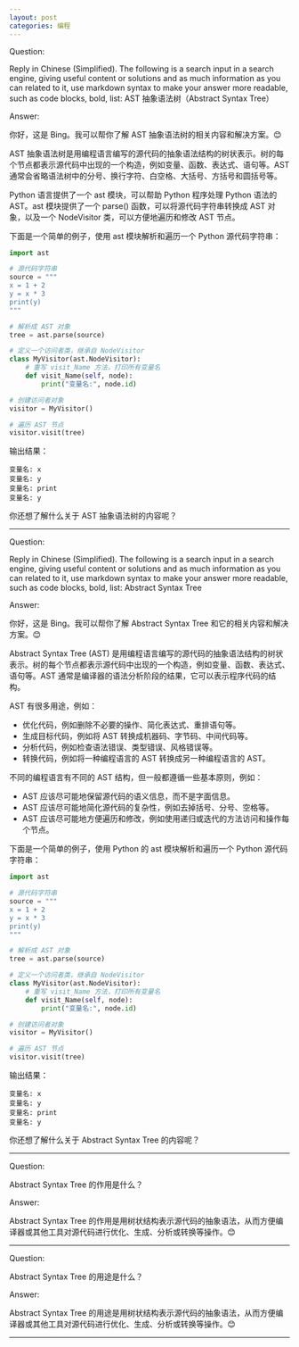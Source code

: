 ```yaml
---
layout: post
categories: 编程
---
```

Question:

Reply in Chinese (Simplified).
The following is a search input in a search engine, giving useful content or solutions and as much information as you can related to it, use markdown syntax to make your answer more readable, such as code blocks, bold, list:
AST 抽象语法树（Abstract Syntax Tree）

Answer:

你好，这是 Bing。我可以帮你了解 AST 抽象语法树的相关内容和解决方案。😊

AST 抽象语法树是用编程语言编写的源代码的抽象语法结构的树状表示。树的每个节点都表示源代码中出现的一个构造，例如变量、函数、表达式、语句等。AST 通常会省略语法树中的分号、换行字符、白空格、大括号、方括号和圆括号等。

Python 语言提供了一个 ast 模块，可以帮助 Python 程序处理 Python 语法的 AST。ast 模块提供了一个 parse() 函数，可以将源代码字符串转换成 AST 对象，以及一个 NodeVisitor 类，可以方便地遍历和修改 AST 节点。

下面是一个简单的例子，使用 ast 模块解析和遍历一个 Python 源代码字符串：

```python
import ast

# 源代码字符串
source = """
x = 1 + 2
y = x * 3
print(y)
"""

# 解析成 AST 对象
tree = ast.parse(source)

# 定义一个访问者类，继承自 NodeVisitor
class MyVisitor(ast.NodeVisitor):
    # 重写 visit_Name 方法，打印所有变量名
    def visit_Name(self, node):
        print("变量名:", node.id)

# 创建访问者对象
visitor = MyVisitor()

# 遍历 AST 节点
visitor.visit(tree)
```

输出结果：

```text
变量名: x
变量名: y
变量名: print
变量名: y
```

你还想了解什么关于 AST 抽象语法树的内容呢？


<hr/>

Question:

Reply in Chinese (Simplified).
The following is a search input in a search engine, giving useful content or solutions and as much information as you can related to it, use markdown syntax to make your answer more readable, such as code blocks, bold, list:
Abstract Syntax Tree

Answer:

你好，这是 Bing。我可以帮你了解 Abstract Syntax Tree 和它的相关内容和解决方案。😊

Abstract Syntax Tree (AST) 是用编程语言编写的源代码的抽象语法结构的树状表示。树的每个节点都表示源代码中出现的一个构造，例如变量、函数、表达式、语句等。AST 通常是编译器的语法分析阶段的结果，它可以表示程序代码的结构。

AST 有很多用途，例如：

- 优化代码，例如删除不必要的操作、简化表达式、重排语句等。
- 生成目标代码，例如将 AST 转换成机器码、字节码、中间代码等。
- 分析代码，例如检查语法错误、类型错误、风格错误等。
- 转换代码，例如将一种编程语言的 AST 转换成另一种编程语言的 AST。

不同的编程语言有不同的 AST 结构，但一般都遵循一些基本原则，例如：

- AST 应该尽可能地保留源代码的语义信息，而不是字面信息。
- AST 应该尽可能地简化源代码的复杂性，例如去掉括号、分号、空格等。
- AST 应该尽可能地方便遍历和修改，例如使用递归或迭代的方法访问和操作每个节点。

下面是一个简单的例子，使用 Python 的 ast 模块解析和遍历一个 Python 源代码字符串：

```python
import ast

# 源代码字符串
source = """
x = 1 + 2
y = x * 3
print(y)
"""

# 解析成 AST 对象
tree = ast.parse(source)

# 定义一个访问者类，继承自 NodeVisitor
class MyVisitor(ast.NodeVisitor):
    # 重写 visit_Name 方法，打印所有变量名
    def visit_Name(self, node):
        print("变量名:", node.id)

# 创建访问者对象
visitor = MyVisitor()

# 遍历 AST 节点
visitor.visit(tree)
```

输出结果：

```text
变量名: x
变量名: y
变量名: print
变量名: y
```

你还想了解什么关于 Abstract Syntax Tree 的内容呢？


<hr/>

Question:

Abstract Syntax Tree 的作用是什么？

Answer:

Abstract Syntax Tree 的作用是用树状结构表示源代码的抽象语法，从而方便编译器或其他工具对源代码进行优化、生成、分析或转换等操作。😊


<hr/>

Question:

Abstract Syntax Tree 的用途是什么？

Answer:

Abstract Syntax Tree 的用途是用树状结构表示源代码的抽象语法，从而方便编译器或其他工具对源代码进行优化、生成、分析或转换等操作。😊


<hr/>

